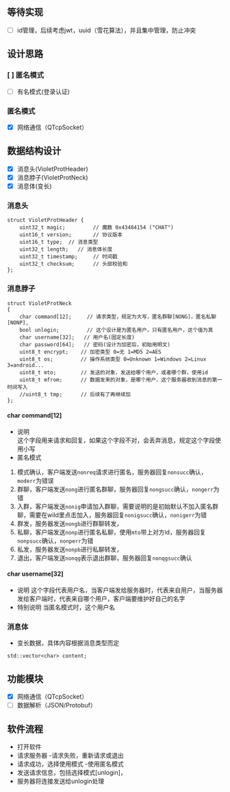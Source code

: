 ## 等待实现
- [ ] id管理，后续考虑jwt，uuid（雪花算法），并且集中管理，防止冲突
## 设计思路
### [ ] 匿名模式
- [ ] 有名模式(登录认证)
### 匿名模式
- [x] 网络通信（QTcpSocket）
## 数据结构设计
- [x] 消息头(VioletProtHeader)
- [X] 消息脖子(VioletProtNeck)
- [x] 消息体(变长)
### 消息头
```
struct VioletProtHeader {
    uint32_t magic;         // 魔数 0x43484154 ("CHAT")
    uint16_t version;       // 协议版本
    uint16_t type;  // 消息类型
    uint32_t length;   // 消息体长度
    uint32_t timestamp;     // 时间戳
    uint32_t checksum;      // 头部校验和
};
```
### 消息脖子
```
struct VioletProtNeck
{
    char command[12];     // 请求类型，规定为大写，匿名群聊[NONG]，匿名私聊[NONP],
    bool unlogin;         // 这个设计是为匿名用户，只有匿名用户，这个值为真
    char username[32];   // 用户名(固定长度)
    char password[64];   // 密码(设计为加密后，初始用明文)
    uint8_t encrypt;    // 加密类型 0=无 1=MD5 2=AES
    uint8_t os;         // 操作系统类型 0=Unknown 1=Windows 2=Linux 3=android...
    uint8_t mto;        // 发送的对象，发送给哪个用户，或者哪个群，使用id
    uint8_t mfrom;      // 数据发来的对象，是哪个用户，这个服务器收到消息的第一时间写入
    //uint8_t tmp;      // 后续有了再继续加
};
```
#### char command[12]
- 说明  
这个字段用来请求和回复，如果这个字段不对，会丢弃消息，规定这个字段使用小写
- 匿名模式   
1. 模式确认，客户端发送`nonreq`请求进行匿名，服务器回复`nonsucc`确认，`moderr`为错误
2. 群聊，客户端发送`nong`进行匿名群聊，服务器回复`nongsucc`确认，`nongerr`为错
2. 入群，客户端发送`nonig`申请加入群聊，需要说明的是初始默认不加入匿名群聊，需要在wild里点击加入，服务器回复`nonigsucc`确认，`nonigerr`为错
3. 群发，服务器发送`nongb`进行群聊转发，
3. 私聊，客户端发送`nonp`进行匿名私聊，使用`mto`带上对方id，服务器回复`nonpsucc`确认，`nonperr`为错
1. 私发，服务器发送`nonpb`进行私聊转发，
5. 退出，客户端发送`nonqg`表示退出群聊，服务器回复`nonqgsucc`确认
#### char username[32]
- 说明
这个字段代表用户名，当客户端发给服务器时，代表来自用户，当服务器发给客户端时，代表来自哪个用户，客户端要维护好自己的名字
- 特别说明
当匿名模式时，这个用户名
### 消息体
- 变长数据，具体内容根据消息类型而定
```
std::vector<char> content;
```

## 功能模块
- [x] 网络通信（QTcpSocket）
- [ ] 数据解析（JSON/Protobuf）

## 软件流程
- 打开软件 
- 请求服务器 -请求失败，重新请求或退出
- 请求成功，选择使用模式 -使用匿名模式
- 发送请求信息，包括选择模式[unlogin]，
- 服务器将连接发送给unlogin处理